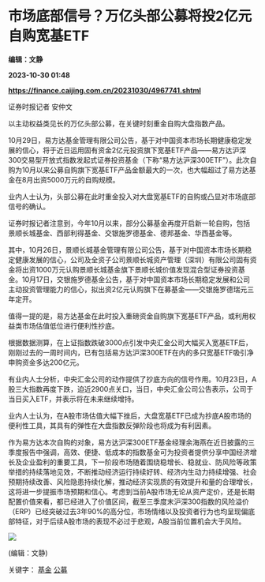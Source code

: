 # 市场底部信号？万亿头部公募将投2亿元自购宽基ETF
**编辑：文静**

**2023-10-30 01:48**

**https://finance.caijing.com.cn/20231030/4967741.shtml**

证券时报记者 安仲文

以主动权益类见长的万亿头部公募，在关键时刻重金自购大盘指数产品。

10月29日，易方达基金管理有限公司公告，基于对中国资本市场长期健康稳定发展的信心，将于近日运用固有资金2亿元投资旗下宽基ETF产品——易方达沪深300交易型开放式指数发起式证券投资基金（下称“易方达沪深300ETF”）。此次自购为10月以来公募自购旗下宽基ETF产品金额最大的一次，也大幅超过了易方达基金在8月出资5000万元的自购规模。

业内人士认为，头部公募在此时重金投入对大盘宽基ETF的自购或凸显对市场底部信号的确认。

证券时报记者注意到，今年10月以来，部分公募基金再度开启新一轮自购，包括景顺长城基金、西部利得基金、交银施罗德基金、德邦基金、华西基金等。

其中，10月26日，景顺长城基金管理有限公司公告，基于对中国资本市场长期稳定健康发展的信心，公司及全资子公司景顺长城资产管理（深圳）有限公司固有资金将出资1000万元认购景顺长城基金旗下景顺长城价值发现混合型证券投资基金。10月17日，交银施罗德基金公告，基于对中国资本市场长期稳定发展和公司主动投资管理能力的信心，拟出资2亿元认购旗下在募基金——交银施罗德瑞元三年定开。

值得一提的是，易方达基金在此时投入重磅资金自购旗下宽基ETF产品，或利用权益类市场估值低位进行便利性抄底。

根据数据测算，在上证指数跌破3000点引发中央汇金公司大幅买入宽基ETF后，刚刚过去的一周时间内，已有包括易方达沪深300ETF在内的多只宽基ETF吸引净申购资金多达200亿元。

有业内人士分析，中央汇金公司的动作提供了抄底方向的信号作用。10月23日，A股三大指数再度下跌，迫近2900点关口，当日，中央汇金公司公告表示，公司于当日买入ETF，并表示将在未来继续增持。

业内人士认为，在A股市场估值大幅下挫后，大盘宽基ETF已成为抄底A股市场的便利性工具，其具有的弹性在大盘指数反弹阶段也将成为有利因素。

作为易方达本次自购的对象，易方达沪深300ETF基金经理余海燕在近日披露的三季度报告中强调，高效、便捷、低成本的指数基金可为投资者提供分享中国经济增长及企业盈利的重要工具，下一阶段市场随着围绕稳增长、稳就业、防风险等政策举措的持续落地见效，不断推动经济运行持续好转、经济内生动力持续增强、社会预期持续改善、风险隐患持续化解，推动经济实现质的有效提升和量的合理增长，这将进一步提振市场预期和信心。考虑到当前A股市场无论从资产定价，还是长期配置价值来看，都已经进入了价值区间，截至三季度末沪深300指数的风险溢价（ERP）已经突破过去3年90%的高分位，市场情绪以及投资者行为也均呈现偏底部特征，对于后续A股市场的表现不必过于悲观，A股当前位置机会大于风险。

![](https://tx1.cdn.caijing.com.cn/2014-03-27/114048455.jpg)

(编辑：文静)

关键字： [基金](https://app.caijing.com.cn/tags.php?tag=%E5%9F%BA%E9%87%91 "基金") [公募](https://app.caijing.com.cn/tags.php?tag=%E5%85%AC%E5%8B%9F "公募")